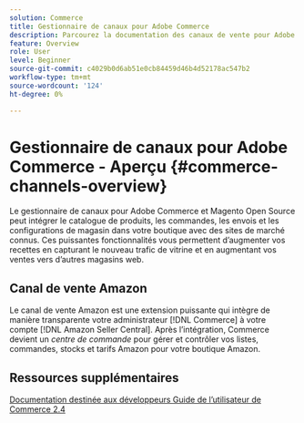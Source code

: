 ```yaml
---
solution: Commerce
title: Gestionnaire de canaux pour Adobe Commerce
description: Parcourez la documentation des canaux de vente pour Adobe Commerce et Magento Open Source.
feature: Overview
role: User
level: Beginner
source-git-commit: c4029b0d6ab51e0cb84459d46b4d52178ac547b2
workflow-type: tm+mt
source-wordcount: '124'
ht-degree: 0%

---
```



# Gestionnaire de canaux pour Adobe Commerce - Aperçu {#commerce-channels-overview}

Le gestionnaire de canaux pour Adobe Commerce et Magento Open Source peut intégrer le catalogue de produits, les commandes, les envois et les configurations de magasin dans votre boutique avec des sites de marché connus. Ces puissantes fonctionnalités vous permettent d’augmenter vos recettes en capturant le nouveau trafic de vitrine et en augmentant vos ventes vers d’autres magasins web.

## Canal de vente Amazon

Le canal de vente Amazon est une extension puissante qui intègre de manière transparente votre administrateur [!DNL Commerce] à votre compte [!DNL Amazon Seller Central]. Après l’intégration, Commerce devient un _centre de commande_ pour gérer et contrôler vos listes, commandes, stocks et tarifs Amazon pour votre boutique Amazon.

## Ressources supplémentaires

[Documentation destinée aux développeurs ](https://docs.magento.com/user-guide/)
[Guide de l’utilisateur de Commerce 2.4](https://devdocs.magento.com/)

